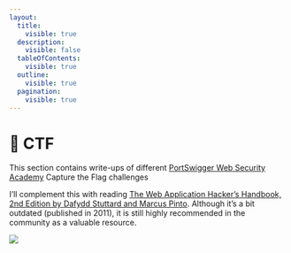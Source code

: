 ```yaml
---
layout:
  title:
    visible: true
  description:
    visible: false
  tableOfContents:
    visible: true
  outline:
    visible: true
  pagination:
    visible: true
---
```


# 🚩 CTF

This section contains write-ups of different [PortSwigger Web Security Academy](https://portswigger.net/web-security/all-topics) Capture the Flag challenges

&#x20;I’ll complement this with reading [The Web Application Hacker’s Handbook, 2nd Edition by Dafydd Stuttard and Marcus Pinto](https://www.oreilly.com/library/view/the-web-application/9781118026472/). Although it’s a bit outdated (published in 2011), it is still highly recommended in the community as a valuable resource.

![](https://jawad.ca/images/webapphandbook2ndedition.png)

